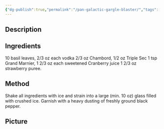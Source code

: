 ```yaml
---
{"dg-publish":true,"permalink":"/pan-galactic-gargle-blaster/","tags":["cocktail","Vodka","chambord","triple-sec","grand-marnier","Campari"]}
---
```


## Description


## Ingredients
10 basil leaves, 
2/3 oz each vodka 
2/3 oz Chambord, 
1/2 oz Triple Sec
1 tsp Grand Marnier, 
1 2/3 oz each sweetened Cranberry juice
1 2/3 oz strawberry puree. 



## Method

Shake all ingredients with ice and strain into a large (min. 10 oz) glass filled with crushed ice. Garnish with a heavy dusting of freshly ground black pepper.
## Picture
